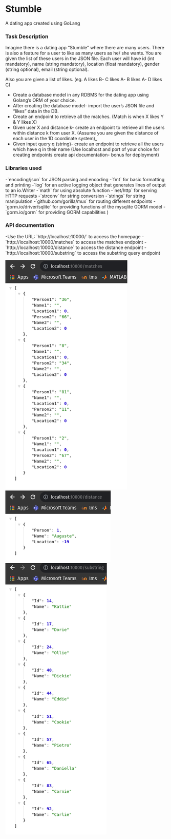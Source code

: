 # Stumble
A dating app created using GoLang
<h3>Task Description</h3>
Imagine there is a dating app “Stumble” where there are many
users. There is also a feature for a user to like as many users as he/
she wants. You are given the list of these users in the JSON file.
Each user will have id (int mandatory), name (string mandatory),
location (float mandatory), gender (string optional), email (string
optional).

Also you are given a list of likes. (eg. A likes B- C likes A- B likes A- D
likes C)
- Create a database model in any RDBMS for the dating app
using Golang’s ORM of your choice.
- After creating the database model- import the user’s JSON file
and “likes” data in the DB. 
- Create an endpoint to retrieve all the matches. (Match is when X
likes Y & Y likes X) 
- Given user X and distance k- create an endpoint to retrieve all
the users within distance k from user X. (Assume you are given the
distance of each user in the 1D coordinate system)_
- Given input query q (string)- create an endpoint to retrieve all the
users which have q in their name
(Use localhost and port of your choice for creating endpoints
create api documentation- bonus for deployment)

<h3>Libraries used</h3>
-`encoding/json` for JSON parsing and encoding
-`fmt` for basic formatting and printing 
-`log` for an active logging object that generates lines of output to an io.Writer
-`math` for using absolute function
-`net/http` for serving HTTP requests
-`strconv` for string conversion
-`strings` for string manipulation
-`github.com/gorilla/mux` for routing different endpoints 
-`gorm.io/driver/sqlite` for providing functions of the mysqlite GORM model
-`gorm.io/gorm` for providing GORM capabilities
)
<h3>API documentation</h3>
-Use the URL: `http://localhost:10000/` to access the homepage
-`http://localhost:10000/matches` to access the matches endpoint
-`http://localhost:10000/distance` to access the distance endpoint
-`http://localhost:10000/substring` to access the substring query endpoint


![Screenshot](Screenshots/Matches.png)
<br/>
![Screenshot](Screenshots/Distance.png)
<br/>
![Screenshot](Screenshots/Substring.png)

